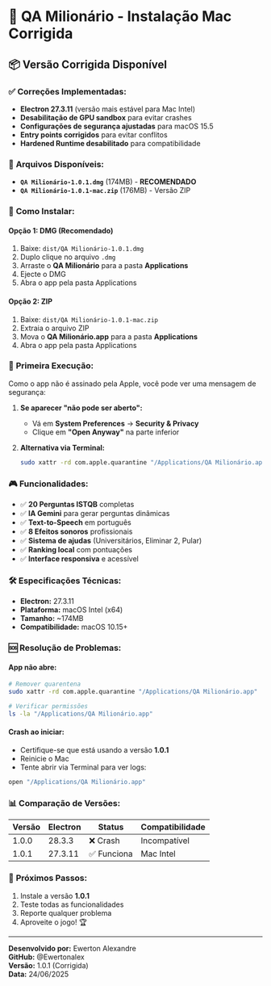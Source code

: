 # 🍎 QA Milionário - Instalação Mac Corrigida

## 📦 **Versão Corrigida Disponível**

### ✅ **Correções Implementadas:**
- **Electron 27.3.11** (versão mais estável para Mac Intel)
- **Desabilitação de GPU sandbox** para evitar crashes
- **Configurações de segurança ajustadas** para macOS 15.5
- **Entry points corrigidos** para evitar conflitos
- **Hardened Runtime desabilitado** para compatibilidade

### 📍 **Arquivos Disponíveis:**
- **`QA Milionário-1.0.1.dmg`** (174MB) - **RECOMENDADO**
- **`QA Milionário-1.0.1-mac.zip`** (176MB) - Versão ZIP

### 🚀 **Como Instalar:**

#### **Opção 1: DMG (Recomendado)**
1. Baixe: `dist/QA Milionário-1.0.1.dmg`
2. Duplo clique no arquivo `.dmg`
3. Arraste o **QA Milionário** para a pasta **Applications**
4. Ejecte o DMG
5. Abra o app pela pasta Applications

#### **Opção 2: ZIP**
1. Baixe: `dist/QA Milionário-1.0.1-mac.zip`
2. Extraia o arquivo ZIP
3. Mova o **QA Milionário.app** para a pasta **Applications**
4. Abra o app pela pasta Applications

### 🔐 **Primeira Execução:**

Como o app não é assinado pela Apple, você pode ver uma mensagem de segurança:

1. **Se aparecer "não pode ser aberto":**
   - Vá em **System Preferences** → **Security & Privacy**
   - Clique em **"Open Anyway"** na parte inferior
   
2. **Alternativa via Terminal:**
   ```bash
   sudo xattr -rd com.apple.quarantine "/Applications/QA Milionário.app"
   ```

### 🎮 **Funcionalidades:**
- ✅ **20 Perguntas ISTQB** completas
- ✅ **IA Gemini** para gerar perguntas dinâmicas
- ✅ **Text-to-Speech** em português
- ✅ **8 Efeitos sonoros** profissionais
- ✅ **Sistema de ajudas** (Universitários, Eliminar 2, Pular)
- ✅ **Ranking local** com pontuações
- ✅ **Interface responsiva** e acessível

### 🛠 **Especificações Técnicas:**
- **Electron:** 27.3.11
- **Plataforma:** macOS Intel (x64)
- **Tamanho:** ~174MB
- **Compatibilidade:** macOS 10.15+

### 🆘 **Resolução de Problemas:**

#### **App não abre:**
```bash
# Remover quarentena
sudo xattr -rd com.apple.quarantine "/Applications/QA Milionário.app"

# Verificar permissões
ls -la "/Applications/QA Milionário.app"
```

#### **Crash ao iniciar:**
- Certifique-se que está usando a versão **1.0.1**
- Reinicie o Mac
- Tente abrir via Terminal para ver logs:
```bash
open "/Applications/QA Milionário.app"
```

### 📊 **Comparação de Versões:**

| Versão | Electron | Status | Compatibilidade |
|--------|----------|--------|------------------|
| 1.0.0  | 28.3.3   | ❌ Crash | Incompatível |
| 1.0.1  | 27.3.11  | ✅ Funciona | Mac Intel |

### 🎯 **Próximos Passos:**
1. Instale a versão **1.0.1**
2. Teste todas as funcionalidades
3. Reporte qualquer problema
4. Aproveite o jogo! 🏆

---

**Desenvolvido por:** Ewerton Alexandre  
**GitHub:** @Ewertonalex  
**Versão:** 1.0.1 (Corrigida)  
**Data:** 24/06/2025 
